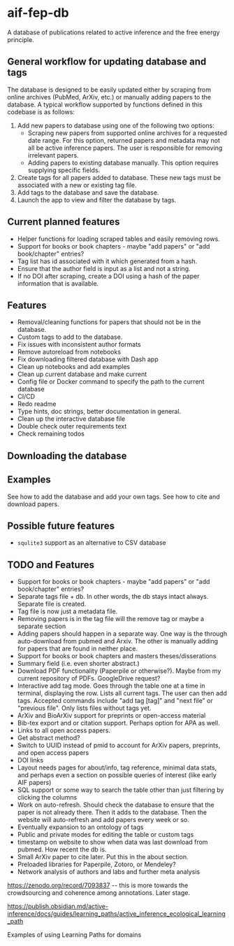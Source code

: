 # aif-fep-db
A database of publications related to active inference and the free energy principle.
<!-- See: https://stackoverflow.com/questions/69723198/dash-datatable-drop-down-filter -->

## General workflow for updating database and tags

The database is designed to be easily updated either by scraping from online archives (PubMed, ArXiv, etc.) or manually adding papers to the database. A typical workflow supported by functions defined in this codebase is as follows:
1. Add new papers to database using one of the following two options:
   - Scraping new papers from supported online archives for a requested date range. For this option, returned papers and metadata may not all be active inference papers. The user is responsible for removing irrelevant papers.
   - Adding papers to existing database manually. This option requires supplying specific fields.
2. Create tags for all papers added to database. These new tags must be associated with a new or existing tag file.
3. Add tags to the database and save the database.
4. Launch the app to view and filter the database by tags. 

## Current planned features
* Helper functions for loading scraped tables and easily removing rows.
* Support for books or book chapters - maybe "add papers" or "add book/chapter" entries?
* Tag list has id associated with it which generated from a hash.
* Ensure that the author field is input as a list and not a string.
* If no DOI after scraping, create a DOI using a hash of the paper information that is available.

## Features
* Removal/cleaning functions for papers that should not be in the database.
* Custom tags to add to the database.
* Fix issues with inconsistent author formats
* Remove autoreload from notebooks
* Fix downloading filtered database with Dash app
* Clean up notebooks and add examples
* Clean up current database and make current
* Config file or Docker command to specify the path to the current database
* CI/CD
* Redo readme
* Type hints, doc strings, better documentation in general.
* Clean up the interactive database file
* Double check outer requirements text
* Check remaining todos

## Downloading the database

## Examples
See how to add the database and add your own tags.
See how to cite and download papers.

## Possible future features
* `squlite3` support as an alternative to CSV database

## TODO and Features
* Support for books or book chapters - maybe "add papers" or "add book/chapter" entries?
* Separate tags file + db. In other words, the db stays intact always. Separate file is created.
* Tag file is now just a metadata file. 
* Removing papers is in the tag file will the remove tag or maybe a separate section
* Adding papers should happen in a separate way. One way is the through auto-download from pubmed and Arxiv. The other is manually adding for papers that are found in neither place.
* Support for books or book chapters and masters theses/disserations
* Summary field (i.e. even shorter abstract.)
* Download PDF functionality (Paperpile or otherwise?). Maybe from my current repository of PDFs. GoogleDrive request?
* Interactive add tag mode. Goes through the table one at a time in terminal, displaying the row. Lists all current tags. The user can then add tags. Accepted commands include "add tag [tag]" and "next file" or "previous file". Only lists files without tags yet.
* ArXiv and BioArXiv support for preprints or open-access material
* Bib-tex export and or citation support. Perhaps option for APA as well.
* Links to all open access papers.
* Get abstract method?
* Switch to UUID instead of pmid to account for ArXiv papers, preprints, and open access papers
* DOI links
* Layout needs pages for about/info, tag reference, minimal data stats, and perhaps even a section on possible queries of interest (like early AIF papers)
* SQL support or some way to search the table other than just filtering by clicking the columns
* Work on auto-refresh. Should check the database to ensure that the paper is not already there. Then it adds to the database. Then the website will auto-refresh and add papers every week or so.
* Eventually expansion to an ontology of tags
* Public and private modes for editing the table or custom tags
* timestamp on website to show when data was last download from pubmed. How recent the db is.
* Small ArXiv paper to cite later. Put this in the about section.
* Preloaded libraries for Paperpile, Zotoro, or Mendeley?
* Network analysis of authors and labs and further meta analysis

https://zenodo.org/record/7093837 -- this is more towards the crowdsourcing and coherence among annotations. Later stage.

https://publish.obsidian.md/active-inference/docs/guides/learning_paths/active_inference_ecological_learning_path

Examples of using Learning Paths for domains